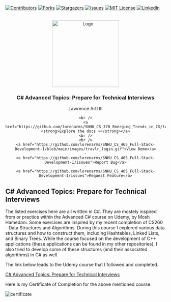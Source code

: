 [![Contributors][contributors-shield]][contributors-url]
[![Forks][forks-shield]][forks-url]
[![Stargazers][stars-shield]][stars-url]
[![Issues][issues-shield]][issues-url]
[![MIT License][license-shield]][license-url]
[![LinkedIn][linkedin-shield]][linkedin-url]

<!-- MARKDOWN LINKS & IMAGES -->
<!-- https://www.markdownguide.org/basic-syntax/#reference-style-links -->
[contributors-shield]: https://img.shields.io/github/contributors/lorenarms/Personal_CSharp_Mosh_Advanced.svg?style=for-the-badge
[contributors-url]: https://github.com/lorenarms/Personal_CSharp_Mosh_Advanced/graphs/contributors
[forks-shield]: https://img.shields.io/github/forks/lorenarms/Personal_CSharp_Mosh_Advanced.svg?style=for-the-badge
[forks-url]: https://github.com/lorenarms/Personal_CSharp_Mosh_Advanced/network/members
[stars-shield]: https://img.shields.io/github/stars/lorenarms/Personal_CSharp_Mosh_Advanced.svg?style=for-the-badge
[stars-url]: https://github.com/lorenarms/Personal_CSharp_Mosh_Advanced/stargazers
[issues-shield]: https://img.shields.io/github/issues/lorenarms/Personal_CSharp_Mosh_Advanced.svg?style=for-the-badge
[issues-url]: https://github.com/lorenarms/Personal_CSharp_Mosh_Advanced/issues
[license-shield]: https://img.shields.io/github/license/lorenarms/Personal_CSharp_Mosh_Advanced.svg?style=for-the-badge
[license-url]: https://github.com/lorenarms/Personal_CSharp_Mosh_Advanced/blob/master/LICENSE.txt
[linkedin-shield]: https://img.shields.io/badge/-LinkedIn-black.svg?style=for-the-badge&logo=linkedin&colorB=0077FF
[linkedin-url]: https://linkedin.com/in/lorenarms95


<br />
<div align="center">
  <a href="https://seeklogo.com/images/C/c-sharp-c-logo-02F17714BA-seeklogo.com.png">
    <img src="https://seeklogo.com/images/C/c-sharp-c-logo-02F17714BA-seeklogo.com.png" alt="Logo" width="210">
  </a>

  <h3 align="center">C# Advanced Topics: Prepare for Technical Interviews</h3>

  <p align="center">
    Lawrence Artl III
    
    
    <br />
    <a href="https://github.com/lorenarms/SNHU_CS_370_Emerging_Trends_in_CS/tree/main/writeups"><strong>Explore the docs »</strong></a>
    <br />
    <br />
    <a href="https://github.com/lorenarms/SNHU_CS_465_Full-Stack-Development-I/blob/main/images/travlr_login.gif">View Demo</a>
    ·
    <a href="https://github.com/lorenarms/SNHU_CS_465_Full-Stack-Development-I/issues">Report Bug</a>
    ·
    <a href="https://github.com/lorenarms/SNHU_CS_465_Full-Stack-Development-I/issues">Request Feature</a>
    
  </p>
</div>


<h2>C# Advanced Topics: Prepare for Technical Interviews</h2>

The listed exercises here are all written in C#. They are mostely inspired from or practice within the Advanced C# course on Udemy, by Mosh Hamedani. Some exercises are inspired by my recent completion of CS260 - Data Structures and Algorithms. During this course I explored various data structures and how to construct them, including Hashtables, Linked Lists, and Binary Trees. While the course focused on the development of C++ applications (these applications can be found in my other repositories), I also tried to develop some of these structures (and their associated algorithms) in C# as well.

The link below leads to the Udemy course that I followed and completed.

<a href="https://www.udemy.com/course/csharp-advanced/">C# Advanced Topics: Prepare for Technical Interviews</a> 

Here is my Certificate of Completion for the above mentioned course:

<img src="https://github.com/lorenarms/Personal_CSharp_Mosh_Advanced/blob/master/C-Sharp%20Advanced.jpg" alt="certificate" width=auto>
